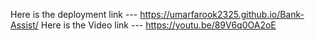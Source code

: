 Here is the deployment link --- https://umarfarook2325.github.io/Bank-Assist/
Here is the Video link --- https://youtu.be/89V6q0OA2oE
